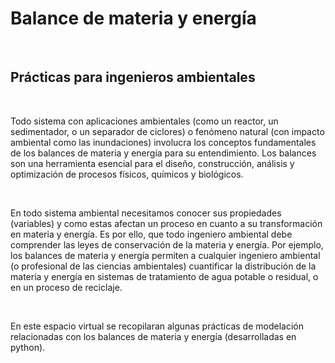 <h1>  Balance de materia y energía </h1><br> 

<h2> Prácticas para ingenieros ambientales </h2><br>

<p>Todo sistema con aplicaciones ambientales (como un reactor, un sedimentador, o un separador de ciclores) o fenómeno natural (con impacto ambiental como las inundaciones)  
involucra los conceptos fundamentales de los balances de materia y energía para su entendimiento. Los balances son una herramienta esencial para el diseño, 
construcción, análisis y optimización de procesos físicos, químicos y biológicos.</p><br>

<p>En todo sistema ambiental necesitamos conocer sus propiedades (variables) y como estas afectan un proceso  en cuanto a su transformación  en materia y energía. 
Es por ello, que todo ingeniero ambiental debe comprender las leyes de conservación de la materia y energía. Por ejemplo, los balances de materia y energía 
permiten a cualquier ingeniero ambiental (o profesional de las ciencias ambientales) cuantificar la distribución de la materia y energía en sistemas de tratamiento  
de agua potable o residual, o en un proceso de reciclaje. </p><br>

<p>En este espacio virtual se recopilaran algunas prácticas de modelación relacionadas con los balances de materia y energía (desarrolladas en python).</p><br>

